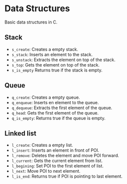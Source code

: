 # Data Structures

Basic data structures in C.

## Stack

- `s_create`: Creates a empty stack.
- `s_stack`: Inserts an element to the stack.
- `s_unstack`: Extracts the element on top of the stack.
- `s_top`: Gets the element on top of the stack.
- `s_is_empty` Returns true if the stack is empty.


## Queue

- `q_create`: Creates a empty queue.
- `q_enqueue`: Inserts en element to the queue.
- `q_dequeue`: Extracts the first element of the queue.
- `q_head`: Gets the first element of the queue.
- `q_is_empty`: Returns true if the queue is empty.


## Linked list

- `l_create`: Creates a empty list.
- `l_insert`: Inserts an element in front of POI.
- `l_remove`: Deletes the element and move POI forward.
- `l_current`: Gets the current element from list.
- `l_begining`: Set POI to the first element of list.
- `l_next`: Move POI to next element.
- `l_is_end`: Returns true if POI is pointing to last element.

